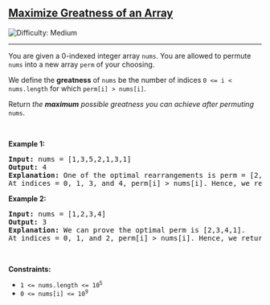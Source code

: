 <h2><a href="https://leetcode.com/problems/maximize-greatness-of-an-array">Maximize Greatness of an Array</a></h2> <img src='https://img.shields.io/badge/Difficulty-Medium-orange' alt='Difficulty: Medium' /><hr><p>You are given a 0-indexed integer array <code>nums</code>. You are allowed to permute <code>nums</code> into a new array <code>perm</code> of your choosing.</p>

<p>We define the <strong>greatness</strong> of <code>nums</code> be the number of indices <code>0 &lt;= i &lt; nums.length</code> for which <code>perm[i] &gt; nums[i]</code>.</p>

<p>Return <em>the <strong>maximum</strong> possible greatness you can achieve after permuting</em> <code>nums</code>.</p>

<p>&nbsp;</p>
<p><strong class="example">Example 1:</strong></p>

<pre>
<strong>Input:</strong> nums = [1,3,5,2,1,3,1]
<strong>Output:</strong> 4
<strong>Explanation:</strong> One of the optimal rearrangements is perm = [2,5,1,3,3,1,1].
At indices = 0, 1, 3, and 4, perm[i] &gt; nums[i]. Hence, we return 4.</pre>

<p><strong class="example">Example 2:</strong></p>

<pre>
<strong>Input:</strong> nums = [1,2,3,4]
<strong>Output:</strong> 3
<strong>Explanation:</strong> We can prove the optimal perm is [2,3,4,1].
At indices = 0, 1, and 2, perm[i] &gt; nums[i]. Hence, we return 3.
</pre>

<p>&nbsp;</p>
<p><strong>Constraints:</strong></p>

<ul>
	<li><code>1 &lt;= nums.length &lt;= 10<sup>5</sup></code></li>
	<li><code>0 &lt;= nums[i] &lt;= 10<sup>9</sup></code></li>
</ul>
